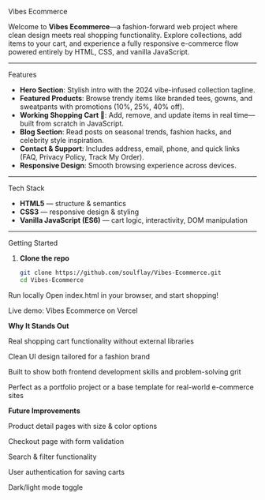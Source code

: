 Vibes Ecommerce

Welcome to **Vibes Ecommerce**—a fashion-forward web project where clean design meets real shopping functionality. Explore collections, add items to your cart, and experience a fully responsive e-commerce flow powered entirely by HTML, CSS, and vanilla JavaScript.

---

Features

- **Hero Section**: Stylish intro with the 2024 vibe-infused collection tagline.  
- **Featured Products**: Browse trendy items like branded tees, gowns, and sweatpants with promotions (10%, 25%, 40% off).  
- **Working Shopping Cart 🛒**: Add, remove, and update items in real time—built from scratch in JavaScript.  
- **Blog Section**: Read posts on seasonal trends, fashion hacks, and celebrity style inspiration.  
- **Contact & Support**: Includes address, email, phone, and quick links (FAQ, Privacy Policy, Track My Order).  
- **Responsive Design**: Smooth browsing experience across devices.  

---

Tech Stack

- **HTML5** — structure & semantics  
- **CSS3** — responsive design & styling  
- **Vanilla JavaScript (ES6)** — cart logic, interactivity, DOM manipulation  

---

Getting Started

1. **Clone the repo**
   ```bash
   git clone https://github.com/soulflay/Vibes-Ecommerce.git
   cd Vibes-Ecommerce
Run locally
Open index.html in your browser, and start shopping!

Live demo: Vibes Ecommerce on Vercel


**Why It Stands Out**

Real shopping cart functionality without external libraries

Clean UI design tailored for a fashion brand

Built to show both frontend development skills and problem-solving grit

Perfect as a portfolio project or a base template for real-world e-commerce sites


 
**Future Improvements**

Product detail pages with size & color options

Checkout page with form validation

Search & filter functionality

User authentication for saving carts

Dark/light mode toggle
